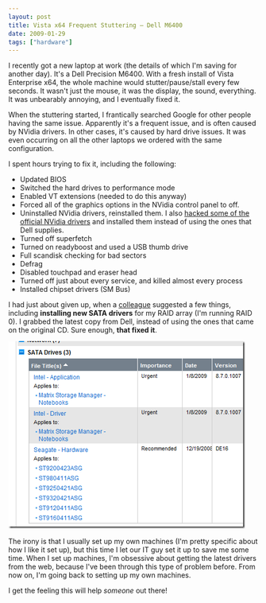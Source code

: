 ```yaml
---
layout: post
title: Vista x64 Frequent Stuttering – Dell M6400
date: 2009-01-29
tags: ["hardware"]
---
```


I recently got a new laptop at work (the details of which I'm saving for another day). It's a Dell Precision M6400. With a fresh install of Vista Enterprise x64, the whole machine would stutter/pause/stall every few seconds. It wasn't just the mouse, it was the display, the sound, everything. It was unbearably annoying, and I eventually fixed it.

When the stuttering started, I frantically searched Google for other people having the same issue. Apparently it's a frequent issue, and is often caused by NVidia drivers. In other cases, it's caused by hard drive issues. It was even occurring on all the other laptops we ordered with the same configuration.

I spent hours trying to fix it, including the following:

* Updated BIOS
* Switched the hard drives to performance mode
* Enabled VT extensions (needed to do this anyway)
* Forced all of the graphics options in the NVidia control panel to off.
* Uninstalled NVidia drivers, reinstalled them. I also [hacked some of the official NVidia drivers](http://www.laptopvideo2go.com/forum/index.php?showtopic=9243) and installed them instead of using the ones that Dell supplies.
* Turned off superfetch
* Turned on readyboost and used a USB thumb drive
* Full scandisk checking for bad sectors
* Defrag
* Disabled touchpad and eraser head
* Turned off just about every service, and killed almost every process
* Installed chipset drivers (SM Bus)  

I had just about given up, when a [colleague](http://www.obishawn.com) suggested a few things, including **installing new SATA drivers** for my RAID array (I'm running RAID 0). I grabbed the latest copy from Dell, instead of using the ones that came on the original CD. Sure enough, **that fixed it**.

[![Storage Manager Drivers (Middle One)](image6.png "Storage Manager Drivers (Middle One)")](http://support.dell.com/support/downloads/driverslist.aspx?os=WV64&osl=EN&amp;catid=-1&amp;impid=-1&amp;servicetag=&amp;SystemID=PREC_M6400&amp;hidos=WLH&amp;hidlang=en&amp;TabIndex=) 

The irony is that I usually set up my own machines (I'm pretty specific about how I like it set up), but this time I let our IT guy set it up to save me some time. When I set up machines, I'm obsessive about getting the latest drivers from the web, because I've been through this type of problem before. From now on, I'm going back to setting up my own machines.

I get the feeling this will help _someone_ out there!
